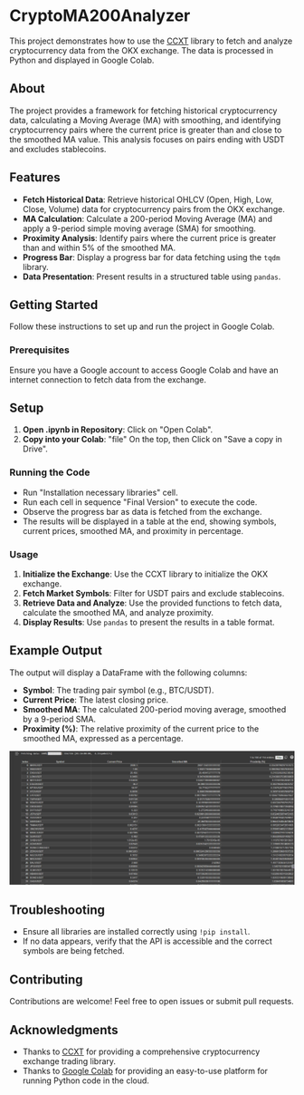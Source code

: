 # CryptoMA200Analyzer

This project demonstrates how to use the [CCXT](https://github.com/ccxt/ccxt) library to fetch and analyze cryptocurrency data from the OKX exchange. The data is processed in Python and displayed in Google Colab.

## About

The project provides a framework for fetching historical cryptocurrency data, calculating a Moving Average (MA) with smoothing, and identifying cryptocurrency pairs where the current price is greater than and close to the smoothed MA value. This analysis focuses on pairs ending with USDT and excludes stablecoins.

## Features

- **Fetch Historical Data**: Retrieve historical OHLCV (Open, High, Low, Close, Volume) data for cryptocurrency pairs from the OKX exchange.
- **MA Calculation**: Calculate a 200-period Moving Average (MA) and apply a 9-period simple moving average (SMA) for smoothing.
- **Proximity Analysis**: Identify pairs where the current price is greater than and within 5% of the smoothed MA.
- **Progress Bar**: Display a progress bar for data fetching using the `tqdm` library.
- **Data Presentation**: Present results in a structured table using `pandas`.

## Getting Started

Follow these instructions to set up and run the project in Google Colab.

### Prerequisites

Ensure you have a Google account to access Google Colab and have an internet connection to fetch data from the exchange.

## Setup

1. **Open .ipynb in Repository**: Click on "Open Colab".
2. **Copy into your Colab**: "file" On the top, then Click on "Save a copy in Drive".

### Running the Code

- Run "Installation necessary libraries" cell.
- Run each cell in sequence "Final Version" to execute the code.
- Observe the progress bar as data is fetched from the exchange.
- The results will be displayed in a table at the end, showing symbols, current prices, smoothed MA, and proximity in percentage.


### Usage

1. **Initialize the Exchange**: Use the CCXT library to initialize the OKX exchange.
2. **Fetch Market Symbols**: Filter for USDT pairs and exclude stablecoins.
3. **Retrieve Data and Analyze**: Use the provided functions to fetch data, calculate the smoothed MA, and analyze proximity.
4. **Display Results**: Use `pandas` to present the results in a table format.


## Example Output

The output will display a DataFrame with the following columns:

- **Symbol**: The trading pair symbol (e.g., BTC/USDT).
- **Current Price**: The latest closing price.
- **Smoothed MA**: The calculated 200-period moving average, smoothed by a 9-period SMA.
- **Proximity (%)**: The relative proximity of the current price to the smoothed MA, expressed as a percentage.

![Example](ExampleOutput.png)

## Troubleshooting

- Ensure all libraries are installed correctly using `!pip install`.
- If no data appears, verify that the API is accessible and the correct symbols are being fetched.

## Contributing

Contributions are welcome! Feel free to open issues or submit pull requests.

## Acknowledgments

- Thanks to [CCXT](https://github.com/ccxt/ccxt) for providing a comprehensive cryptocurrency exchange trading library.
- Thanks to [Google Colab](https://colab.research.google.com) for providing an easy-to-use platform for running Python code in the cloud.
